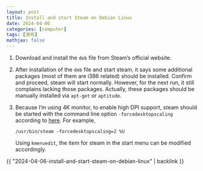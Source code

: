 ```yaml
---
layout: post
title: Install and start Steam on Debian Linux
date: 2024-04-06
categories: [computer]
tags: [游戏]
mathjax: false
---
```


1.  Download and install the `deb` file from Steam&rsquo;s official website.
2.  After installation of the `deb` file and start steam, it says some additional packages (most of them are i386 related) should be installed. Confirm and proceed, steam will start normally. However, for the next run, it still complains lacking those packages. Actually, these packages should be manually installed via `apt-get` or `aptitude`.
3.  Because I&rsquo;m using 4K monitor, to enable high DPI support, steam should be started with the command line option `-forcedesktopscaling` according to [here](https://www.dedoimedo.com/computers/steam-linux-4k-scaling.html). For example,
    
    ```text
    /usr/bin/steam -forcedesktopscaling=2 %U
    ```
    
    Using `kmenuedit`, the item for steam in the start menu can be modified accordingly.

{{ "2024-04-06-install-and-start-steam-on-debian-linux" | backlink }}
